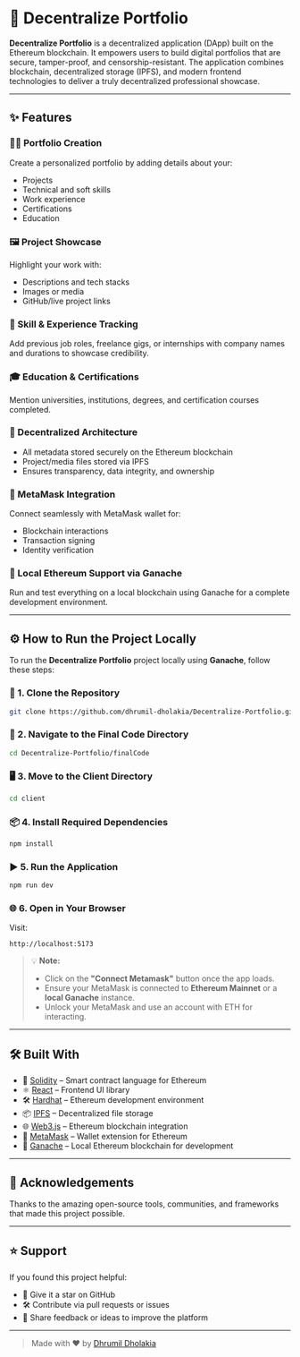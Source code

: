
# 🚀 Decentralize Portfolio

**Decentralize Portfolio** is a decentralized application (DApp) built on the Ethereum blockchain. It empowers users to build digital portfolios that are secure, tamper-proof, and censorship-resistant. The application combines blockchain, decentralized storage (IPFS), and modern frontend technologies to deliver a truly decentralized professional showcase.

---

## ✨ Features

### 🧑‍💻 Portfolio Creation  
Create a personalized portfolio by adding details about your:
- Projects
- Technical and soft skills
- Work experience
- Certifications
- Education

### 🖼️ Project Showcase  
Highlight your work with:
- Descriptions and tech stacks
- Images or media
- GitHub/live project links

### 💼 Skill & Experience Tracking  
Add previous job roles, freelance gigs, or internships with company names and durations to showcase credibility.

### 🎓 Education & Certifications  
Mention universities, institutions, degrees, and certification courses completed.

### 🔐 Decentralized Architecture  
- All metadata stored securely on the Ethereum blockchain
- Project/media files stored via IPFS
- Ensures transparency, data integrity, and ownership

### 🦊 MetaMask Integration  
Connect seamlessly with MetaMask wallet for:
- Blockchain interactions
- Transaction signing
- Identity verification

### 🧪 Local Ethereum Support via Ganache  
Run and test everything on a local blockchain using Ganache for a complete development environment.

---

## ⚙️ How to Run the Project Locally

To run the **Decentralize Portfolio** project locally using **Ganache**, follow these steps:

### 🔁 1. Clone the Repository

```bash
git clone https://github.com/dhrumil-dholakia/Decentralize-Portfolio.git
```

### 📁 2. Navigate to the Final Code Directory

```bash
cd Decentralize-Portfolio/finalCode
```

### 🖥️ 3. Move to the Client Directory

```bash
cd client
```

### 📦 4. Install Required Dependencies

```bash
npm install
```

### ▶️ 5. Run the Application

```bash
npm run dev
```

### 🌐 6. Open in Your Browser

Visit:

```
http://localhost:5173
```

> 💡 **Note:**  
> - Click on the **"Connect Metamask"** button once the app loads.  
> - Ensure your MetaMask is connected to **Ethereum Mainnet** or a **local Ganache** instance.  
> - Unlock your MetaMask and use an account with ETH for interacting.

---

## 🛠️ Built With

- 🔗 [Solidity](https://docs.soliditylang.org/) – Smart contract language for Ethereum  
- ⚛️ [React](https://reactjs.org/) – Frontend UI library  
- 🛠️ [Hardhat](https://hardhat.org/) – Ethereum development environment  
- 📦 [IPFS](https://ipfs.io/) – Decentralized file storage  
- 🌐 [Web3.js](https://web3js.readthedocs.io/) – Ethereum blockchain integration  
- 🦊 [MetaMask](https://metamask.io/) – Wallet extension for Ethereum  
- 🔬 [Ganache](https://trufflesuite.com/ganache/) – Local Ethereum blockchain for development

---

## 🙌 Acknowledgements

Thanks to the amazing open-source tools, communities, and frameworks that made this project possible.

---

## ⭐ Support

If you found this project helpful:

- 🌟 Give it a star on GitHub  
- 🛠️ Contribute via pull requests or issues  
- 🤝 Share feedback or ideas to improve the platform

---

> Made with ❤️ by [Dhrumil Dholakia](https://github.com/dhrumil-dholakia)
